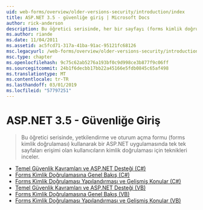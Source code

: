 ```yaml
---
uid: web-forms/overview/older-versions-security/introduction/index
title: ASP.NET 3.5 - güvenliğe giriş | Microsoft Docs
author: rick-anderson
description: Bu öğretici serisinde, her bir sayfayı (forms kimlik doğrulaması) bir oturum açma formunu kullanarak ve yetkilendirme erişimi olan kullanıcıların kimlik doğrulaması için teknikleri keşfediyor...
ms.author: riande
ms.date: 11/04/2011
ms.assetid: ac5fcd71-317a-41ba-91ac-95121fc68126
msc.legacyurl: /web-forms/overview/older-versions-security/introduction
msc.type: chapter
ms.openlocfilehash: 9c75c62ab5276a193bf0c9d998ce3b877f9c06ff
ms.sourcegitcommit: 24b1f6decbb17bb22a45166e5fdb0845c65af498
ms.translationtype: MT
ms.contentlocale: tr-TR
ms.lasthandoff: 03/01/2019
ms.locfileid: "57797251"
---
```

<a name="aspnet-35---introduction-to-security"></a>ASP.NET 3.5 - Güvenliğe Giriş
====================
> Bu öğretici serisinde, yetkilendirme ve oturum açma formu (forms kimlik doğrulaması) kullanarak bir ASP.NET uygulamasında tek tek sayfaları erişimi olan kullanıcıların kimlik doğrulaması için teknikleri inceler.


- [Temel Güvenlik Kavramları ve ASP.NET Desteği (C#)](security-basics-and-asp-net-support-cs.md)
- [Forms Kimlik Doğrulamasına Genel Bakış (C#)](an-overview-of-forms-authentication-cs.md)
- [Forms Kimlik Doğrulaması Yapılandırması ve Gelişmiş Konular (C#)](forms-authentication-configuration-and-advanced-topics-cs.md)
- [Temel Güvenlik Kavramları ve ASP.NET Desteği (VB)](security-basics-and-asp-net-support-vb.md)
- [Forms Kimlik Doğrulamasına Genel Bakış (VB)](an-overview-of-forms-authentication-vb.md)
- [Forms Kimlik Doğrulaması Yapılandırması ve Gelişmiş Konular (VB)](forms-authentication-configuration-and-advanced-topics-vb.md)
